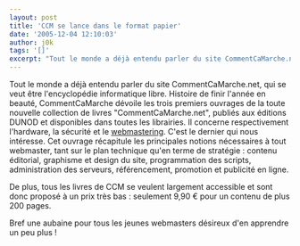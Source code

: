 ```yaml
---
layout: post
title: 'CCM se lance dans le format papier'
date: '2005-12-04 12:10:03'
author: j0k
tags: '[]'
excerpt: "Tout le monde a déjà entendu parler du site CommentCaMarche.net, qui se veut être l'encyclopédie informatique libre. Histoire de finir l'année en beauté, CommentCaMarche dévoile les trois premiers ouvrages de la toute nouvelle collection de livres \"CommentCaMarche.net\", publiés aux éditions DUNOD et disponibles dans toutes les librairies.     \nIl concerne      …"
---
```


Tout le monde a déjà entendu parler du site CommentCaMarche.net, qui se veut être l'encyclopédie informatique libre. Histoire de finir l'année en beauté, CommentCaMarche dévoile les trois premiers ouvrages de la toute nouvelle collection de livres "CommentCaMarche.net", publiés aux éditions DUNOD et disponibles dans toutes les librairies.
Il concerne respectivement l'hardware, la sécurité et le [webmastering](http://www.commentcamarche.net/livre/livre-863-Tout-sur-le-webmastering). C'est le dernier qui nous intéresse. Cet ouvrage récapitule les principales notions nécessaires à tout webmaster, tant sur le plan technique qu'en terme de stratégie : contenu éditorial, graphisme et design du site, programmation des scripts, administration des serveurs, référencement, promotion et publicité en ligne.

De plus, tous les livres de CCM se veulent largement accessible et sont donc proposé à un prix très bas : seulement 9,90 &euro; pour un contenu de plus 200 pages.

Bref une aubaine pour tous les jeunes webmasters désireux d'en apprendre un peu plus !
